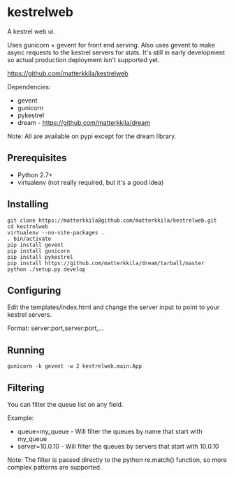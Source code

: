 kestrelweb
==========

A kestrel web ui.

Uses gunicorn + gevent for front end serving.  Also uses gevent to make async requests to the kestrel servers for stats.  It's still in early development so actual production deployment isn't supported yet.

https://github.com/matterkkila/kestrelweb


Dependencies:

 * gevent
 * gunicorn
 * pykestrel
 * dream - https://github.com/matterkkila/dream

Note: All are available on pypi except for the dream library.


Prerequisites
-------------

 * Python 2.7+
 * virtualenv (not really required, but it's a good idea)


Installing
----------

    git clone https://matterkkila@github.com/matterkkila/kestrelweb.git
    cd kestrelweb
    virtualenv --no-site-packages .
    . bin/activate
    pip install gevent
    pip install gunicorn
    pip install pykestrel
    pip install https://github.com/matterkkila/dream/tarball/master
    python ./setup.py develop


Configuring
-----------

Edit the templates/index.html and change the server input to point to your kestrel servers.

Format: server:port,server:port,...


Running
-------

    gunicorn -k gevent -w 2 kestrelweb.main:App


Filtering
---------

You can filter the queue list on any field.

Example:

 * queue=my_queue - Will filter the queues by name that start with my_queue
 * server=10.0.10 - Will filter the queues by servers that start with 10.0.10

Note: The filter is passed directly to the python re.match() function, so more complex patterns are supported.